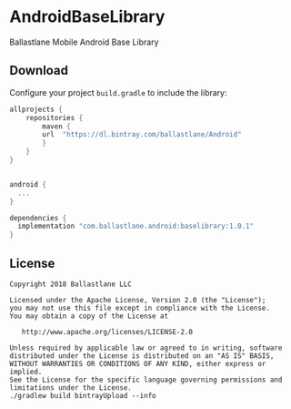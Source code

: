 # AndroidBaseLibrary
Ballastlane Mobile Android Base Library

Download
--------

Configure your project `build.gradle` to include the library:

```groovy
allprojects {
    repositories {
        maven {
        url  "https://dl.bintray.com/ballastlane/Android" 
        }
    }
}
```

```groovy

android {
  ...
}

dependencies {
  implementation "com.ballastlane.android:baselibrary:1.0.1"
}
```

License
-------

    Copyright 2018 Ballastlane LLC

    Licensed under the Apache License, Version 2.0 (the "License");
    you may not use this file except in compliance with the License.
    You may obtain a copy of the License at

       http://www.apache.org/licenses/LICENSE-2.0

    Unless required by applicable law or agreed to in writing, software
    distributed under the License is distributed on an "AS IS" BASIS,
    WITHOUT WARRANTIES OR CONDITIONS OF ANY KIND, either express or implied.
    See the License for the specific language governing permissions and
    limitations under the License.
    ./gradlew build bintrayUpload --info 